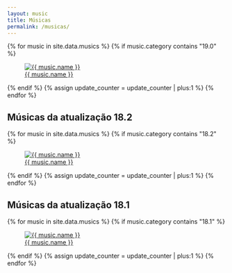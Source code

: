 ```yaml
---
layout: music
title: Músicas
permalink: /musicas/
---
```


<div class="container some-list">
	<div class="videos">
		{% for music in site.data.musics %}
			{% if music.category contains "19.0" %}
		      <div class="video">
		      	<a href="{{ relative_url }}/play?v={{ music.id }}">
		      		<figure>
		      			<img src="https://img.youtube.com/vi/{{ music.id }}/mqdefault.jpg" alt="{{ music.name }}">
		      			<figcaption>{{ music.name }}</figcaption>
		      		</figure>
		      	</a>
		      </div>
		    {% endif %}
		  {% assign update_counter = update_counter | plus:1 %}
		{% endfor %}
	</div>
	<div>
		<h2>Músicas da atualização 18.2</h2>
	</div>
	<div class="videos">
		{% for music in site.data.musics %}
			{% if music.category contains "18.2" %}
		      <div class="video">
		      	<a href="{{ relative_url }}/play?v={{ music.id }}">
		      		<figure>
		      			<img src="https://img.youtube.com/vi/{{ music.id }}/mqdefault.jpg" alt="{{ music.name }}">
		      			<figcaption>{{ music.name }}</figcaption>
		      		</figure>
		      	</a>
		      </div>
		    {% endif %}
		  {% assign update_counter = update_counter | plus:1 %}
		{% endfor %}
	</div>
	<div>
		<h2>Músicas da atualização 18.1</h2>
	</div>
	<div class="videos">
		{% for music in site.data.musics %}
			{% if music.category contains "18.1" %}
		      <div class="video">
		      	<a href="{{ relative_url }}/play?v={{ music.id }}">
		      		<figure>
		      			<img src="https://img.youtube.com/vi/{{ music.id }}/mqdefault.jpg" alt="{{ music.name }}">
		      			<figcaption>{{ music.name }}</figcaption>
		      		</figure>
		      	</a>
		      </div>
		    {% endif %}
		  {% assign update_counter = update_counter | plus:1 %}
		{% endfor %}
	</div>
</div>
